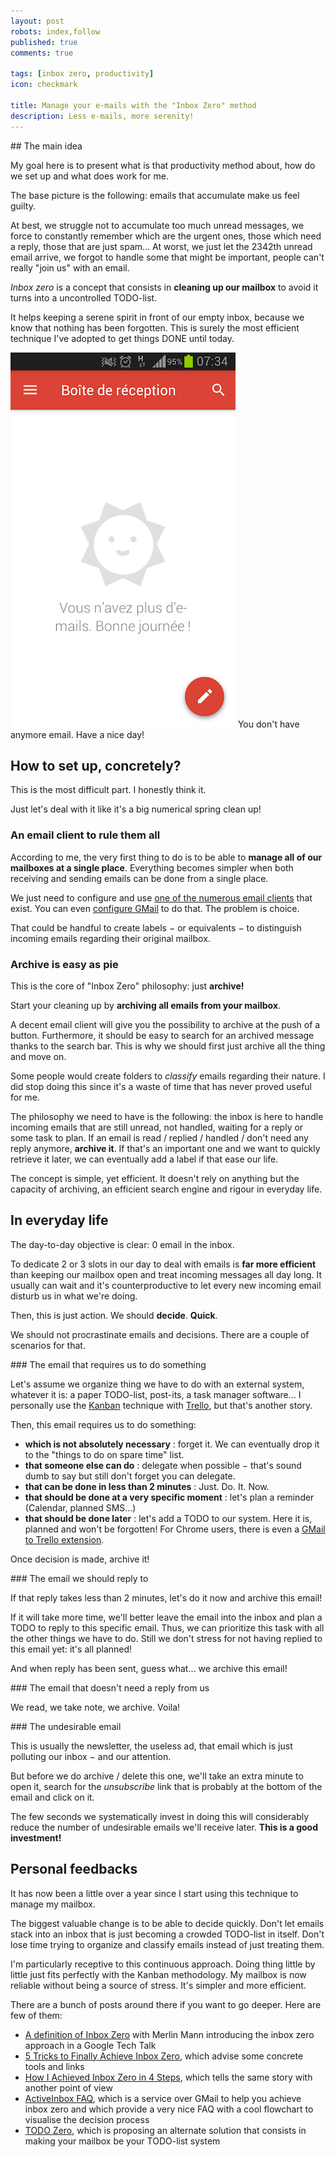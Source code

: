 ```yaml
---
layout: post
robots: index,follow
published: true
comments: true

tags: [inbox zero, productivity]
icon: checkmark

title: Manage your e-mails with the "Inbox Zero" method
description: Less e-mails, more serenity!
---
```


## The main idea

My goal here is to present what is that productivity method about, how do we set up and what does work for me.

The base picture is the following: emails that accumulate make us feel guilty.

At best, we struggle not to accumulate too much unread messages, we force to constantly remember which are the urgent ones, those which need a reply, those that are just spam… At worst, we just let the 2342th unread email arrive, we forgot to handle some that might be important, people can't really "join us" with an email.

*Inbox zero* is a concept that consists in **cleaning up our mailbox** to avoid it turns into a uncontrolled TODO-list.

It helps keeping a serene spirit in front of our empty inbox, because we know that nothing has been forgotten. This is surely the most efficient technique I've adopted to get things DONE until today.

<div class="illustration">
  <img alt="The Holy Grail" src="/assets/img/inbox-zero/the-ultimate-goal.png">
  You don't have anymore email. Have a nice day!
</div>

## How to set up, concretely?

This is the most difficult part. I honestly think it.

Just let's deal with it like it's a big numerical spring clean up!

### An email client to rule them all

According to me, the very first thing to do is to be able to **manage all of our mailboxes at a single place**. Everything becomes simpler when both receiving and sending emails can be done from a single place.

We just need to configure and use [one of the numerous email clients](https://en.wikipedia.org/wiki/Comparison_of_email_clients) that exist. You can even [configure GMail](http://www.oxhow.com/manage-multiple-email-accounts-from-one-gmail-account/) to do that. The problem is choice.

That could be handful to create labels − or equivalents − to distinguish incoming emails regarding their original mailbox.

### Archive is easy as pie

This is the core of "Inbox Zero" philosophy: just **archive!**

Start your cleaning up by **archiving all emails from your mailbox**.

A decent email client will give you the possibility to archive at the push of a button. Furthermore, it should be easy to search for an archived message thanks to the search bar. This is why we should first just archive all the thing and move on.

Some people would create folders to *classify* emails regarding their nature. I did stop doing this since it's a waste of time that has never proved useful for me.

The philosophy we need to have is the following: the inbox is here to handle incoming emails that are still unread, not handled, waiting for a reply or some task to plan. If an email is read / replied / handled / don't need any reply anymore, **archive it**. If that's an important one and we want to quickly retrieve it later, we can eventually add a label if that ease our life.

The concept is simple, yet efficient. It doesn't rely on anything but the capacity of archiving, an efficient search engine and rigour in everyday life.

## In everyday life

The day-to-day objective is clear: 0 email in the inbox.

To dedicate 2 or 3 slots in our day to deal with emails is **far more efficient** than keeping our mailbox open and treat incoming messages all day long. It usually can wait and it's counterproductive to let every new incoming email disturb us in what we're doing.

Then, this is just action. We should **decide**. **Quick**.

We should not procrastinate emails and decisions. There are a couple of scenarios for that.

### The email that requires us to do something

Let's assume we organize thing we have to do with an external system, whatever it is: a paper TODO-list, post-its, a task manager software… I personally use the [Kanban](https://en.wikipedia.org/wiki/Kanban_(development)) technique with [Trello](https://trello.com/), but that's another story.

Then, this email requires us to do something:

- **which is not absolutely necessary** : forget it. We can eventually drop it to the "things to do on spare time" list.
- **that someone else can do** : delegate when possible − that's sound dumb to say but still don't forget you can delegate.
- **that can be done in less than 2 minutes** : Just. Do. It. Now.
- **that should be done at a very specific moment** : let's plan a reminder (Calendar, planned SMS…)
- **that should be done later** : let's add a TODO to our system. Here it is, planned and won't be forgotten! For Chrome users, there is even a [GMail to Trello extension](https://chrome.google.com/webstore/detail/gmail-to-trello/oceoildfbiaeclndnjknjpfaoofeekgl).

Once decision is made, archive it!

### The email we should reply to

If that reply takes less than 2 minutes, let's do it now and archive this email!

If it will take more time, we'll better leave the email into the inbox and plan a TODO to reply to this specific email. Thus, we can prioritize this task with all the other things we have to do. Still we don't stress for not having replied to this email yet: it's all planned!

And when reply has been sent, guess what… we archive this email!

### The email that doesn't need a reply from us

We read, we take note, we archive. Voila!

### The undesirable email

This is usually the newsletter, the useless ad, that email which is just polluting our inbox − and our attention.

But before we do archive / delete this one, we'll take an extra minute to open it, search for the *unsubscribe* link that is probably at the bottom of the email and click on it.

The few seconds we systematically invest in doing this will considerably reduce the number of undesirable emails we'll receive later. **This is a good investment!**

## Personal feedbacks

It has now been a little over a year since I start using this technique to manage my mailbox.

The biggest valuable change is to be able to decide quickly. Don't let emails stack into an inbox that is just becoming a crowded TODO-list in itself. Don't lose time trying to organize and classify emails instead of just treating them.

I'm particularly receptive to this continuous approach. Doing thing little by little just fits perfectly with the Kanban methodology. My mailbox is now reliable without being a source of stress. It's simpler and more efficient.

There are a bunch of posts around there if you want to go deeper. Here are few of them:

- [A definition of Inbox Zero](http://whatis.techtarget.com/definition/inbox-zero) with Merlin Mann introducing the inbox zero approach in a Google Tech Talk 
- [5 Tricks to Finally Achieve Inbox Zero](http://mashable.com/2013/10/10/inbox-zero/#mau36McO6Eq6), which advise some concrete tools and links
- [How I Achieved Inbox Zero in 4 Steps](http://www.lifehack.org/articles/productivity/how-achieved-inbox-zero-4-steps.html), which tells the same story with another point of view
- [ActiveInbox FAQ](https://www.activeinboxhq.com/support/inbox_zero_gmail.php), which is a service over GMail to help you achieve inbox zero and which provide a very nice FAQ with a cool flowchart to visualise the decision process
- [TODO Zero](http://verekia.com/slides/todo-zero/), which is proposing an alternate solution that consists in making your mailbox be your TODO-list system
